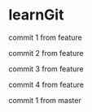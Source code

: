 # learnGit
commit 1 from feature

commit 2 from feature

commit 3 from feature

commit 4 from feature

commit 1 from master
